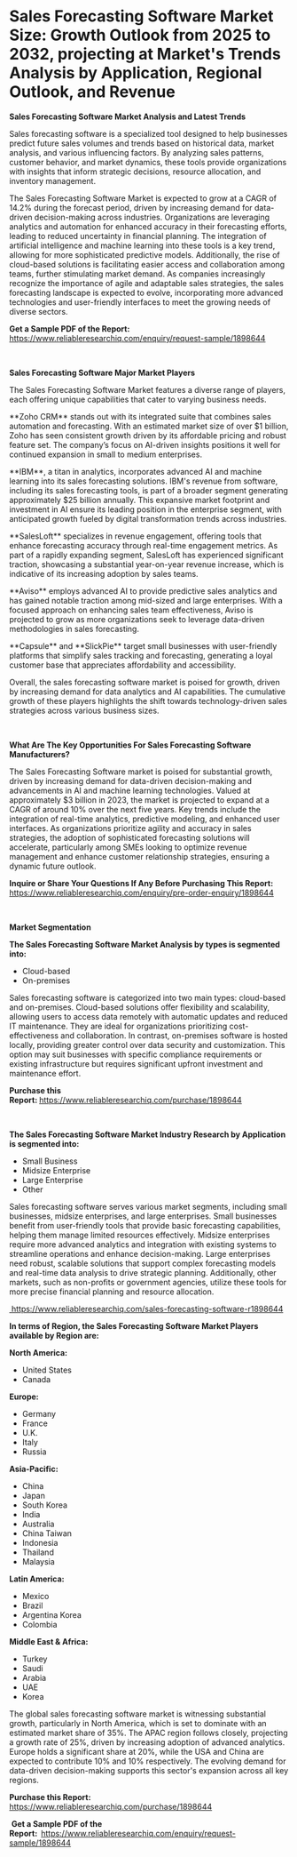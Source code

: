 <p><h1>Sales Forecasting Software Market Size: Growth Outlook from 2025 to 2032, projecting at Market's Trends Analysis by Application, Regional Outlook, and Revenue</h1></p><p><strong>Sales Forecasting Software Market Analysis and Latest Trends</strong></p>
<p><p>Sales forecasting software is a specialized tool designed to help businesses predict future sales volumes and trends based on historical data, market analysis, and various influencing factors. By analyzing sales patterns, customer behavior, and market dynamics, these tools provide organizations with insights that inform strategic decisions, resource allocation, and inventory management.</p><p>The Sales Forecasting Software Market is expected to grow at a CAGR of 14.2% during the forecast period, driven by increasing demand for data-driven decision-making across industries. Organizations are leveraging analytics and automation for enhanced accuracy in their forecasting efforts, leading to reduced uncertainty in financial planning. The integration of artificial intelligence and machine learning into these tools is a key trend, allowing for more sophisticated predictive models. Additionally, the rise of cloud-based solutions is facilitating easier access and collaboration among teams, further stimulating market demand. As companies increasingly recognize the importance of agile and adaptable sales strategies, the sales forecasting landscape is expected to evolve, incorporating more advanced technologies and user-friendly interfaces to meet the growing needs of diverse sectors.</p></p>
<p><strong>Get a Sample PDF of the Report:&nbsp;</strong> <a href="https://www.reliableresearchiq.com/enquiry/request-sample/1898644?utm_campaign=3730&utm_medium=2&utm_source=Github&utm_content=ia&utm_term=19042025&utm_id=sales-forecasting-software">https://www.reliableresearchiq.com/enquiry/request-sample/1898644</a></p>
<p>&nbsp;</p>
<p><strong>Sales Forecasting Software Major Market Players</strong></p>
<p><p>The Sales Forecasting Software Market features a diverse range of players, each offering unique capabilities that cater to varying business needs. </p><p>**Zoho CRM** stands out with its integrated suite that combines sales automation and forecasting. With an estimated market size of over $1 billion, Zoho has seen consistent growth driven by its affordable pricing and robust feature set. The company’s focus on AI-driven insights positions it well for continued expansion in small to medium enterprises.</p><p>**IBM**, a titan in analytics, incorporates advanced AI and machine learning into its sales forecasting solutions. IBM's revenue from software, including its sales forecasting tools, is part of a broader segment generating approximately $25 billion annually. This expansive market footprint and investment in AI ensure its leading position in the enterprise segment, with anticipated growth fueled by digital transformation trends across industries.</p><p>**SalesLoft** specializes in revenue engagement, offering tools that enhance forecasting accuracy through real-time engagement metrics. As part of a rapidly expanding segment, SalesLoft has experienced significant traction, showcasing a substantial year-on-year revenue increase, which is indicative of its increasing adoption by sales teams.</p><p>**Aviso** employs advanced AI to provide predictive sales analytics and has gained notable traction among mid-sized and large enterprises. With a focused approach on enhancing sales team effectiveness, Aviso is projected to grow as more organizations seek to leverage data-driven methodologies in sales forecasting.</p><p>**Capsule** and **SlickPie** target small businesses with user-friendly platforms that simplify sales tracking and forecasting, generating a loyal customer base that appreciates affordability and accessibility.</p><p>Overall, the sales forecasting software market is poised for growth, driven by increasing demand for data analytics and AI capabilities. The cumulative growth of these players highlights the shift towards technology-driven sales strategies across various business sizes.</p></p>
<p>&nbsp;</p>
<p><strong>What Are The Key Opportunities For Sales Forecasting Software Manufacturers?</strong></p>
<p><p>The Sales Forecasting Software market is poised for substantial growth, driven by increasing demand for data-driven decision-making and advancements in AI and machine learning technologies. Valued at approximately $3 billion in 2023, the market is projected to expand at a CAGR of around 10% over the next five years. Key trends include the integration of real-time analytics, predictive modeling, and enhanced user interfaces. As organizations prioritize agility and accuracy in sales strategies, the adoption of sophisticated forecasting solutions will accelerate, particularly among SMEs looking to optimize revenue management and enhance customer relationship strategies, ensuring a dynamic future outlook.</p></p>
<p><strong>Inquire or Share Your Questions If Any Before Purchasing This Report:</strong> <a href="https://www.reliableresearchiq.com/enquiry/pre-order-enquiry/1898644?utm_campaign=3730&utm_medium=2&utm_source=Github&utm_content=ia&utm_term=19042025&utm_id=sales-forecasting-software">https://www.reliableresearchiq.com/enquiry/pre-order-enquiry/1898644</a></p>
<p>&nbsp;</p>
<p><strong>Market Segmentation</strong></p>
<p><strong>The Sales Forecasting Software Market Analysis by types is segmented into:</strong></p>
<p><ul><li>Cloud-based</li><li>On-premises</li></ul></p>
<p><p>Sales forecasting software is categorized into two main types: cloud-based and on-premises. Cloud-based solutions offer flexibility and scalability, allowing users to access data remotely with automatic updates and reduced IT maintenance. They are ideal for organizations prioritizing cost-effectiveness and collaboration. In contrast, on-premises software is hosted locally, providing greater control over data security and customization. This option may suit businesses with specific compliance requirements or existing infrastructure but requires significant upfront investment and maintenance effort.</p></p>
<p><strong>Purchase this Report:&nbsp;</strong><a href="https://www.reliableresearchiq.com/purchase/1898644?utm_campaign=3730&utm_medium=2&utm_source=Github&utm_content=ia&utm_term=19042025&utm_id=sales-forecasting-software">https://www.reliableresearchiq.com/purchase/1898644</a></p>
<p>&nbsp;</p>
<p><strong>The Sales Forecasting Software Market Industry Research by Application is segmented into:</strong></p>
<p><ul><li>Small Business</li><li>Midsize Enterprise</li><li>Large Enterprise</li><li>Other</li></ul></p>
<p><p>Sales forecasting software serves various market segments, including small businesses, midsize enterprises, and large enterprises. Small businesses benefit from user-friendly tools that provide basic forecasting capabilities, helping them manage limited resources effectively. Midsize enterprises require more advanced analytics and integration with existing systems to streamline operations and enhance decision-making. Large enterprises need robust, scalable solutions that support complex forecasting models and real-time data analysis to drive strategic planning. Additionally, other markets, such as non-profits or government agencies, utilize these tools for more precise financial planning and resource allocation.</p></p>
<p><a href="https://www.reliableresearchiq.com/sales-forecasting-software-r1898644?utm_campaign=3730&utm_medium=2&utm_source=Github&utm_content=ia&utm_term=19042025&utm_id=sales-forecasting-software">&nbsp;https://www.reliableresearchiq.com/sales-forecasting-software-r1898644</a></p>
<p><strong>In terms of Region, the Sales Forecasting Software Market Players available by Region are:</strong></p>
<p>
    <p> <strong> North America: </strong>
        <ul>
            <li>United States</li>
            <li>Canada</li>
        </ul>
        </p> 
    <p> <strong> Europe: </strong>
        <ul>
            <li>Germany</li>
            <li>France</li>
            <li>U.K.</li>
            <li>Italy</li>
            <li>Russia</li>
        </ul>
        </p> 
    <p> <strong> Asia-Pacific: </strong>
        <ul>
            <li>China</li>
            <li>Japan</li>
            <li>South Korea</li>
            <li>India</li>
            <li>Australia</li>
            <li>China Taiwan</li>
            <li>Indonesia</li>
            <li>Thailand</li>
            <li>Malaysia</li>
        </ul>
        </p> 
    <p> <strong> Latin America: </strong>
        <ul>
            <li>Mexico</li>
            <li>Brazil</li>
            <li>Argentina Korea</li>
            <li>Colombia</li>
        </ul>
        </p> 
    <p> <strong> Middle East & Africa: </strong>
        <ul>
            <li>Turkey</li>
            <li>Saudi</li>
            <li>Arabia</li>
            <li>UAE</li>
            <li>Korea</li>
        </ul>
    </p>
    </p>
<p><p>The global sales forecasting software market is witnessing substantial growth, particularly in North America, which is set to dominate with an estimated market share of 35%. The APAC region follows closely, projecting a growth rate of 25%, driven by increasing adoption of advanced analytics. Europe holds a significant share at 20%, while the USA and China are expected to contribute 10% and 10% respectively. The evolving demand for data-driven decision-making supports this sector's expansion across all key regions.</p></p>
<p><strong>Purchase this Report: </strong><a href="https://www.reliableresearchiq.com/purchase/1898644?utm_campaign=3730&utm_medium=2&utm_source=Github&utm_content=ia&utm_term=19042025&utm_id=sales-forecasting-software">https://www.reliableresearchiq.com/purchase/1898644</a></p>
<p>&nbsp;<strong>Get a Sample PDF of the Report:&nbsp;&nbsp;</strong><a href="https://www.reliableresearchiq.com/enquiry/request-sample/1898644?utm_campaign=3730&utm_medium=2&utm_source=Github&utm_content=ia&utm_term=19042025&utm_id=sales-forecasting-software">https://www.reliableresearchiq.com/enquiry/request-sample/1898644</a></p>
<p><strong></strong></p>
<p><p></p><p></p><p></p></p>